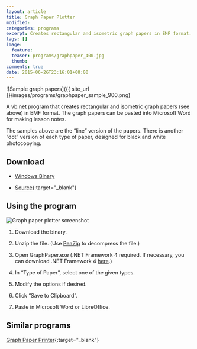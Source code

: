 ```yaml
---
layout: article
title: Graph Paper Plotter
modified:
categories: programs
excerpt: Creates rectangular and isometric graph papers in EMF format.
tags: []
image:
  feature:
  teaser: programs/graphpaper_400.jpg
  thumb:
comments: true
date: 2015-06-26T23:16:01+08:00
---
```


![Sample graph papers]({{ site_url }}/images/programs/graphpaper_sample_900.png)

A vb.net program that creates rectangular and isometric graph papers (see above) in EMF format. The graph papers can be pasted into Microsoft Word for making lesson notes.

The samples above are the “line” version of the papers. There is another “dot” version of each type of paper, designed for black and white photocopying.

## Download

- [Windows Binary]({{site_url}}/assets/GraphPaper.7z)

- [Source](https://github.com/lwchkg/graphpaper){:target="_blank"}

## Using the program

<aside>
<img alt="Graph paper plotter screenshot" src="{{ site_url }}/images/programs/graphpaper_screenshot_01.png">
</aside>

1. Download the binary.

1. Unzip the file. (Use [PeaZip](http://peazip.sourceforge.net/) to decompress the file.)

1. Open GraphPaper.exe (.NET Framework 4 required. If necessary, you can download .NET Framework 4 [here](https://www.microsoft.com/download/details.aspx?id=17718).)

1. In “Type of Paper”, select one of the given types.

1. Modify the options if desired.
 
1. Click “Save to Clipboard”.

1. Paste in Microsoft Word or LibreOffice.

## Similar programs

[Graph Paper Printer](http://www.snapfiles.com/get/graphpp.html){:target="_blank"}


